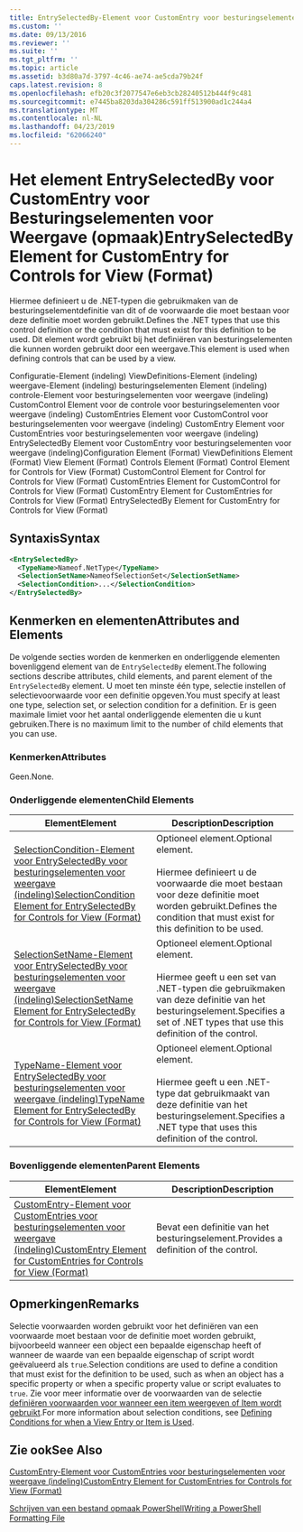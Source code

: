 ```yaml
---
title: EntrySelectedBy-Element voor CustomEntry voor besturingselementen voor weergave (indeling) | Microsoft Docs
ms.custom: ''
ms.date: 09/13/2016
ms.reviewer: ''
ms.suite: ''
ms.tgt_pltfrm: ''
ms.topic: article
ms.assetid: b3d80a7d-3797-4c46-ae74-ae5cda79b24f
caps.latest.revision: 8
ms.openlocfilehash: efb20c3f2077547e6eb3cb28240512b444f9c481
ms.sourcegitcommit: e7445ba8203da304286c591ff513900ad1c244a4
ms.translationtype: MT
ms.contentlocale: nl-NL
ms.lasthandoff: 04/23/2019
ms.locfileid: "62066240"
---
```

# <a name="entryselectedby-element-for-customentry-for-controls-for-view-format"></a><span data-ttu-id="dfc54-102">Het element EntrySelectedBy voor CustomEntry voor Besturingselementen voor Weergave (opmaak)</span><span class="sxs-lookup"><span data-stu-id="dfc54-102">EntrySelectedBy Element for CustomEntry for Controls for View (Format)</span></span>

<span data-ttu-id="dfc54-103">Hiermee definieert u de .NET-typen die gebruikmaken van de besturingselementdefinitie van dit of de voorwaarde die moet bestaan voor deze definitie moet worden gebruikt.</span><span class="sxs-lookup"><span data-stu-id="dfc54-103">Defines the .NET types that use this control definition or the condition that must exist for this definition to be used.</span></span> <span data-ttu-id="dfc54-104">Dit element wordt gebruikt bij het definiëren van besturingselementen die kunnen worden gebruikt door een weergave.</span><span class="sxs-lookup"><span data-stu-id="dfc54-104">This element is used when defining controls that can be used by a view.</span></span>

<span data-ttu-id="dfc54-105">Configuratie-Element (indeling) ViewDefinitions-Element (indeling) weergave-Element (indeling) besturingselementen Element (indeling) controle-Element voor besturingselementen voor weergave (indeling) CustomControl Element voor de controle voor besturingselementen voor weergave (indeling) CustomEntries Element voor CustomControl voor besturingselementen voor weergave (indeling) CustomEntry Element voor CustomEntries voor besturingselementen voor weergave (indeling) EntrySelectedBy Element voor CustomEntry voor besturingselementen voor weergave (indeling)</span><span class="sxs-lookup"><span data-stu-id="dfc54-105">Configuration Element (Format) ViewDefinitions Element (Format) View Element (Format) Controls Element (Format) Control Element for Controls for View (Format) CustomControl Element for Control for Controls for View (Format) CustomEntries Element for CustomControl for Controls for View (Format) CustomEntry Element for CustomEntries for Controls for View (Format) EntrySelectedBy Element for CustomEntry for Controls for View (Format)</span></span>

## <a name="syntax"></a><span data-ttu-id="dfc54-106">Syntaxis</span><span class="sxs-lookup"><span data-stu-id="dfc54-106">Syntax</span></span>

```xml
<EntrySelectedBy>
  <TypeName>Nameof.NetType</TypeName>
  <SelectionSetName>NameofSelectionSet</SelectionSetName>
  <SelectionCondition>...</SelectionCondition>
</EntrySelectedBy>
```

## <a name="attributes-and-elements"></a><span data-ttu-id="dfc54-107">Kenmerken en elementen</span><span class="sxs-lookup"><span data-stu-id="dfc54-107">Attributes and Elements</span></span>

<span data-ttu-id="dfc54-108">De volgende secties worden de kenmerken en onderliggende elementen bovenliggend element van de `EntrySelectedBy` element.</span><span class="sxs-lookup"><span data-stu-id="dfc54-108">The following sections describe attributes, child elements, and parent element of the `EntrySelectedBy` element.</span></span> <span data-ttu-id="dfc54-109">U moet ten minste één type, selectie instellen of selectievoorwaarde voor een definitie opgeven.</span><span class="sxs-lookup"><span data-stu-id="dfc54-109">You must specify at least one type, selection set, or selection condition for a definition.</span></span> <span data-ttu-id="dfc54-110">Er is geen maximale limiet voor het aantal onderliggende elementen die u kunt gebruiken.</span><span class="sxs-lookup"><span data-stu-id="dfc54-110">There is no maximum limit to the number of child elements that you can use.</span></span>

### <a name="attributes"></a><span data-ttu-id="dfc54-111">Kenmerken</span><span class="sxs-lookup"><span data-stu-id="dfc54-111">Attributes</span></span>

<span data-ttu-id="dfc54-112">Geen.</span><span class="sxs-lookup"><span data-stu-id="dfc54-112">None.</span></span>

### <a name="child-elements"></a><span data-ttu-id="dfc54-113">Onderliggende elementen</span><span class="sxs-lookup"><span data-stu-id="dfc54-113">Child Elements</span></span>

|<span data-ttu-id="dfc54-114">Element</span><span class="sxs-lookup"><span data-stu-id="dfc54-114">Element</span></span>|<span data-ttu-id="dfc54-115">Description</span><span class="sxs-lookup"><span data-stu-id="dfc54-115">Description</span></span>|
|-------------|-----------------|
|[<span data-ttu-id="dfc54-116">SelectionCondition-Element voor EntrySelectedBy voor besturingselementen voor weergave (indeling)</span><span class="sxs-lookup"><span data-stu-id="dfc54-116">SelectionCondition Element for EntrySelectedBy for Controls for View (Format)</span></span>](./selectioncondition-element-for-entryselectedby-for-controls-for-view-format.md)|<span data-ttu-id="dfc54-117">Optioneel element.</span><span class="sxs-lookup"><span data-stu-id="dfc54-117">Optional element.</span></span><br /><br /> <span data-ttu-id="dfc54-118">Hiermee definieert u de voorwaarde die moet bestaan voor deze definitie moet worden gebruikt.</span><span class="sxs-lookup"><span data-stu-id="dfc54-118">Defines the condition that must exist for this definition to be used.</span></span>|
|[<span data-ttu-id="dfc54-119">SelectionSetName-Element voor EntrySelectedBy voor besturingselementen voor weergave (indeling)</span><span class="sxs-lookup"><span data-stu-id="dfc54-119">SelectionSetName Element for EntrySelectedBy for Controls for View (Format)</span></span>](./selectionsetname-element-for-entryselectedby-for-controls-for-view-format.md)|<span data-ttu-id="dfc54-120">Optioneel element.</span><span class="sxs-lookup"><span data-stu-id="dfc54-120">Optional element.</span></span><br /><br /> <span data-ttu-id="dfc54-121">Hiermee geeft u een set van .NET-typen die gebruikmaken van deze definitie van het besturingselement.</span><span class="sxs-lookup"><span data-stu-id="dfc54-121">Specifies a set of .NET types that use this definition of the control.</span></span>|
|[<span data-ttu-id="dfc54-122">TypeName-Element voor EntrySelectedBy voor besturingselementen voor weergave (indeling)</span><span class="sxs-lookup"><span data-stu-id="dfc54-122">TypeName Element for EntrySelectedBy for Controls for View (Format)</span></span>](./typename-element-for-entryselectedby-for-controls-for-view-format.md)|<span data-ttu-id="dfc54-123">Optioneel element.</span><span class="sxs-lookup"><span data-stu-id="dfc54-123">Optional element.</span></span><br /><br /> <span data-ttu-id="dfc54-124">Hiermee geeft u een .NET-type dat gebruikmaakt van deze definitie van het besturingselement.</span><span class="sxs-lookup"><span data-stu-id="dfc54-124">Specifies a .NET type that uses this definition of the control.</span></span>|

### <a name="parent-elements"></a><span data-ttu-id="dfc54-125">Bovenliggende elementen</span><span class="sxs-lookup"><span data-stu-id="dfc54-125">Parent Elements</span></span>

|<span data-ttu-id="dfc54-126">Element</span><span class="sxs-lookup"><span data-stu-id="dfc54-126">Element</span></span>|<span data-ttu-id="dfc54-127">Description</span><span class="sxs-lookup"><span data-stu-id="dfc54-127">Description</span></span>|
|-------------|-----------------|
|[<span data-ttu-id="dfc54-128">CustomEntry-Element voor CustomEntries voor besturingselementen voor weergave (indeling)</span><span class="sxs-lookup"><span data-stu-id="dfc54-128">CustomEntry Element for CustomEntries for Controls for View (Format)</span></span>](./customentry-element-for-customentries-for-controls-for-view-format.md)|<span data-ttu-id="dfc54-129">Bevat een definitie van het besturingselement.</span><span class="sxs-lookup"><span data-stu-id="dfc54-129">Provides a definition of the control.</span></span>|

## <a name="remarks"></a><span data-ttu-id="dfc54-130">Opmerkingen</span><span class="sxs-lookup"><span data-stu-id="dfc54-130">Remarks</span></span>

<span data-ttu-id="dfc54-131">Selectie voorwaarden worden gebruikt voor het definiëren van een voorwaarde moet bestaan voor de definitie moet worden gebruikt, bijvoorbeeld wanneer een object een bepaalde eigenschap heeft of wanneer de waarde van een bepaalde eigenschap of script wordt geëvalueerd als `true`.</span><span class="sxs-lookup"><span data-stu-id="dfc54-131">Selection conditions are used to define a condition that must exist for the definition to be used, such as when an object has a specific property or when a specific property value or script evaluates to `true`.</span></span> <span data-ttu-id="dfc54-132">Zie voor meer informatie over de voorwaarden van de selectie [definiëren voorwaarden voor wanneer een item weergeven of Item wordt gebruikt](./defining-conditions-for-displaying-data.md).</span><span class="sxs-lookup"><span data-stu-id="dfc54-132">For more information about selection conditions, see [Defining Conditions for when a View Entry or Item is Used](./defining-conditions-for-displaying-data.md).</span></span>

## <a name="see-also"></a><span data-ttu-id="dfc54-133">Zie ook</span><span class="sxs-lookup"><span data-stu-id="dfc54-133">See Also</span></span>

[<span data-ttu-id="dfc54-134">CustomEntry-Element voor CustomEntries voor besturingselementen voor weergave (indeling)</span><span class="sxs-lookup"><span data-stu-id="dfc54-134">CustomEntry Element for CustomEntries for Controls for View (Format)</span></span>](./customentry-element-for-customentries-for-controls-for-view-format.md)

[<span data-ttu-id="dfc54-135">Schrijven van een bestand opmaak PowerShell</span><span class="sxs-lookup"><span data-stu-id="dfc54-135">Writing a PowerShell Formatting File</span></span>](./writing-a-powershell-formatting-file.md)
